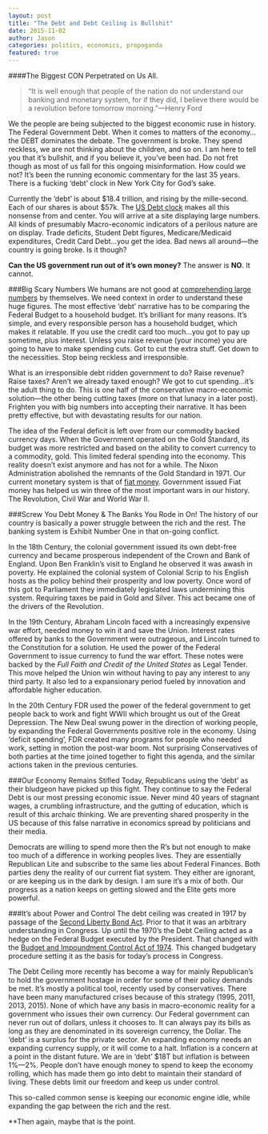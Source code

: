 ```yaml
---
layout: post
title: "The Debt and Debt Ceiling is Bullshit"
date: 2015-11-02
author: Jason
categories: politics, economics, propoganda
featured: true
---
```

####The Biggest CON Perpetrated on Us All.

>“It is well enough that people of the nation do not understand our banking and monetary system, for if they did, I believe there would be a revolution before tomorrow morning.”—Henry Ford

We the people are being subjected to the biggest economic ruse in history. The Federal Government Debt. When it comes to matters of the economy…the DEBT dominates the debate. The government is broke. They spend reckless, we are not thinking about the children, and so on. I am here to tell you that it’s bullshit, and if you believe it, you’ve been had. Do not fret though as most of us fall for this ongoing misinformation. How could we not? It’s been the running economic commentary for the last 35 years. There is a fucking ‘debt’ clock in New York City for God’s sake.

Currently the ‘debt’ is about $18.4 trillion, and rising by the mille-second. Each of our shares is about $57k. The [US Debt clock](http://www.usdebtclock.org/) makes all this nonsense from and center. You will arrive at a site displaying large numbers. All kinds of presumably Macro-economic indicators of a perilous nature are on display. Trade deficits, Student Debt figures, Medicare/Medicaid expenditures, Credit Card Debt…you get the idea. Bad news all around—the country is going broke. Is it though?

**Can the US government run out of it’s own money?** The answer is **NO**. It cannot.

###Big Scary Numbers
We humans are not good at [comprehending large numbers](https://www.theguardian.com/technology/2015/apr/16/large-numbers-dehumanising-so-should-big-data-worry-us) by themselves. We need context in order to understand these huge figures. The most effective ‘debt’ narrative has to be comparing the Federal Budget to a household budget. It’s brilliant for many reasons. It’s simple, and every responsible person has a household budget, which makes it relatable. If you use the credit card too much…you got to pay up sometime, plus interest. Unless you raise revenue (your income) you are going to have to make spending cuts. Got to cut the extra stuff. Get down to the necessities. Stop being reckless and irresponsible.

What is an irresponsible debt ridden government to do? Raise revenue? Raise taxes? Aren’t we already taxed enough? We got to cut spending…it’s the adult thing to do. This is one half of the conservative macro-economic solution—the other being cutting taxes (more on that lunacy in a later post). Frighten you with big numbers into accepting their narrative. It has been pretty effective, but with devastating results for our nation.

The idea of the Federal deficit is left over from our commodity backed currency days. When the Government operated on the Gold Standard, its budget was more restricted and based on the ability to convert currency to a commodity, gold. This limited federal spending into the economy. This reality doesn’t exist anymore and has not for a while. The Nixon Administration abolished the remnants of the Gold Standard in 1971. Our current monetary system is that of [fiat money](http://www.forbes.com/sites/pascalemmanuelgobry/2013/01/08/all-money-is-fiat-money/#278cd2b361e5). Government issued Fiat money has helped us win three of the most important wars in our history. The Revolution, Civil War and World War II.

###Screw You Debt Money & The Banks You Rode in On!
The history of our country is basically a power struggle between the rich and the rest. The banking system is Exhibit Number One in that on-going conflict.

In the 18th Century, the colonial government issued its own debt-free currency and became prosperous independent of the Crown and Bank of England. Upon Ben Franklin’s visit to England he observed it was awash in poverty. He explained the colonial system of Colonial Scrip to his English hosts as the policy behind their prosperity and low poverty. Once word of this got to Parliament they immediately legislated laws undermining this system. Requiring taxes be paid in Gold and Silver. This act became one of the drivers of the Revolution.

In the 19th Century, Abraham Lincoln faced with a increasingly expensive war effort, needed money to win it and save the Union. Interest rates offered by banks to the Government were outrageous, and Lincoln turned to the Constitution for a solution. He used the power of the Federal Government to issue currency to fund the war effort. These notes were backed by the *Full Faith and Credit of the United States* as Legal Tender. This move helped the Union win without having to pay any interest to any third party. It also led to a expansionary period fueled by innovation and affordable higher education.

In the 20th Century FDR used the power of the federal government to get people back to work and fight WWII which brought us out of the Great Depression. The New Deal swung power in the direction of working people, by expanding the Federal Governments positive role in the economy. Using ‘deficit spending’, FDR created many programs for people who needed work, setting in motion the post-war boom. Not surprising Conservatives of both parties at the time joined together to fight this agenda, and the similar actions taken in the previous centuries.

###Our Economy Remains Stifled
Today, Republicans using the ‘debt’ as their bludgeon have picked up this fight. They continue to say the Federal Debt is our most pressing economic issue. Never mind 40 years of stagnant wages, a crumbling infrastructure, and the gutting of education, which is result of this archaic thinking. We are preventing shared prosperity in the US because of this false narrative in economics spread by politicians and their media.

Democrats are willing to spend more then the R’s but not enough to make too much of a difference in working peoples lives. They are essentially Republican Lite and subscribe to the same lies about Federal Finances. Both parties deny the reality of our current fiat system. They either are ignorant, or are keeping us in the dark by design. I am sure it’s a mix of both. Our progress as a nation keeps on getting slowed and the Elite gets more powerful.

###It’s about Power and Control
The debt ceiling was created in 1917 by passage of the [Second Liberty Bond Act](https://www.law.cornell.edu/uscode/text/31/3110). Prior to that it was an arbitrary understanding in Congress. Up until the 1970’s the Debt Ceiling acted as a hedge on the Federal Budget executed by the President. That changed with the [Budget and Impoundment Control Act of 1974](https://en.wikipedia.org/wiki/Congressional_Budget_and_Impoundment_Control_Act_of_1974). This changed budgetary procedure setting it as the basis for today’s process in Congress.

The Debt Ceiling more recently has become a way for mainly Republican’s to hold the government hostage in order for some of their policy demands be met. It’s mostly a political tool, recently used by conservatives. There have been many manufactured crises because of this strategy (1995, 2011, 2013, 2015). None of which have any basis in macro-economic reality for a government who issues their own currency. Our Federal government can never run out of dollars, unless it chooses to. It can always pay its bills as long as they are denominated in its sovereign currency, the Dollar. The ‘debt’ is a surplus for the private sector. An expanding economy needs an expanding currency supply, or it will come to a halt. Inflation is a concern at a point in the distant future. We are in ‘debt’ $18T but inflation is between 1%—2%. People don’t have enough money to spend to keep the economy rolling, which has made them go into debt to maintain their standard of living. These debts limit our freedom and keep us under control.

This so-called common sense is keeping our economic engine idle, while expanding the gap between the rich and the rest.

**Then again, maybe that is the point.
